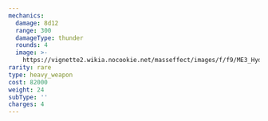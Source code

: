 ```yaml
---
mechanics:
  damage: 8d12
  range: 300
  damageType: thunder
  rounds: 4
  image: >-
    https://vignette2.wikia.nocookie.net/masseffect/images/f/f9/ME3_Hydra_Heavy_Weapon.png/revision/latest?cb=20120317194543
rarity: rare
type: heavy_weapon
cost: 82000
weight: 24
subType: ''
charges: 4
---
```

